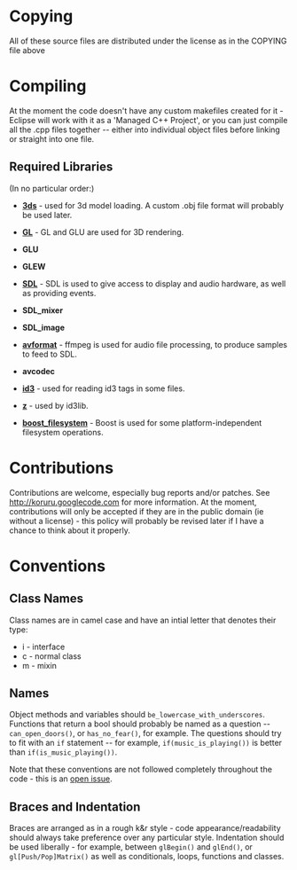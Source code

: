 # Copying #

All of these source files are distributed under the license as in the COPYING file above

# Compiling #

At the moment the code doesn't have any custom makefiles created for it - Eclipse will work with it as a 'Managed C++ Project', or you can just compile all the .cpp files together -- either into individual object files before linking or straight into one file.

## Required Libraries ##
(In no particular order:)
  * **[3ds](http://www.lib3ds.org/)** - used for 3d model loading. A custom .obj file format will probably be used later.

  * **[GL](http://mesa3d.org/)** - GL and GLU are used for 3D rendering.
  * **GLU**
  * **GLEW**

  * **[SDL](http://www.libsdl.org/)** - SDL is used to give access to display and audio hardware, as well as providing events.
  * **SDL\_mixer**
  * **SDL\_image**

  * **[avformat](http://ffmpeg.mplayerhq.hu/)** - ffmpeg is used for audio file processing, to produce samples to feed to SDL.
  * **avcodec**

  * **[id3](http://id3lib.sourceforge.net/)** - used for reading id3 tags in some files.
  * **[z](http://www.zlib.net/)** - used by id3lib.

  * **[boost\_filesystem](http://www.boost.org/)** - Boost is used for some platform-independent filesystem operations.

# Contributions #

Contributions are welcome, especially bug reports and/or patches. See http://koruru.googlecode.com
for more information. At the moment, contributions will only be accepted if they are in the public domain (ie without a license) - this policy will probably be revised later if I have a chance to think about it properly.


# Conventions #

## Class Names ##

Class names are in camel case and have an intial letter that denotes their type:

  * i - interface
  * c - normal class
  * m - mixin


## Names ##

Object methods and variables should `be_lowercase_with_underscores`. Functions that return a bool should probably be named as a question -- `can_open_doors()`, or `has_no_fear()`, for example. The questions should try to fit with an `if` statement -- for example, `if(music_is_playing())` is better than `if(is_music_playing())`.

Note that these conventions are not followed completely throughout the code - this is an [open issue](http://code.google.com/p/koruru/issues/detail?id=14).

## Braces and Indentation ##

Braces are arranged as in a rough k&r style - code appearance/readability should always take preference over any particular style. Indentation should be used liberally - for example, between `glBegin()` and `glEnd()`, or `gl[Push/Pop]Matrix()` as well as conditionals, loops, functions and classes.